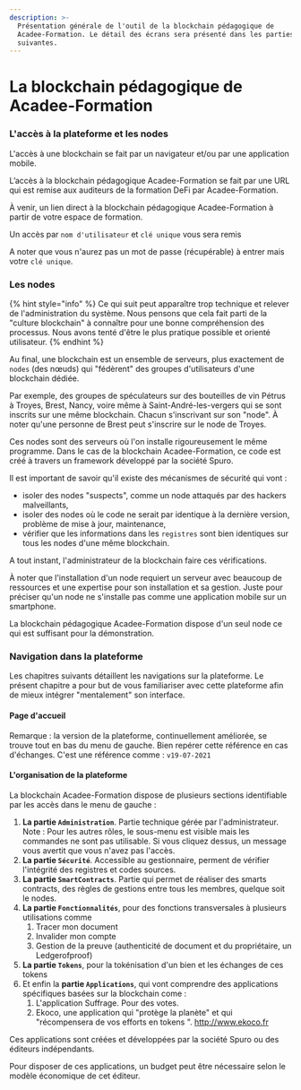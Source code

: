 ```yaml
---
description: >-
  Présentation générale de l'outil de la blockchain pédagogique de
  Acadee-Formation. Le détail des écrans sera présenté dans les parties
  suivantes.
---
```


# La blockchain pédagogique de Acadee-Formation

### L'accès à la plateforme et les nodes <a id="bkmrk-la-location-ou-la-mi"></a>

L'accès à une blockchain se fait par un navigateur et/ou par une application mobile.

L’accès à la blockchain pédagogique Acadee-Formation se fait par une URL qui est remise aux auditeurs de la formation DeFi par Acadee-Formation.

À venir, un lien direct à la blockchain pédagogique Acadee-Formation à partir de votre espace de formation.

Un accès par `nom d'utilisateur` et `clé unique` vous sera remis

A noter que vous n'aurez pas un mot de passe \(récupérable\) à entrer mais votre `clé unique`.

### Les nodes <a id="bkmrk-les-nodes"></a>

{% hint style="info" %}
Ce qui suit peut apparaître trop technique et relever de l'administration du système. Nous pensons que cela fait parti de la "culture blockchain" à connaître pour une bonne compréhension des processus. Nous avons tenté d'être le plus pratique possible et orienté utilisateur.
{% endhint %}

Au final, une blockchain est un ensemble de serveurs, plus exactement de `nodes` \(des nœuds\) qui "fédèrent" des groupes d'utilisateurs d'une blockchain dédiée.

Par exemple, des groupes de spéculateurs sur des bouteilles de vin Pétrus à Troyes, Brest, Nancy, voire même à Saint-André-les-vergers qui se sont inscrits sur une même blockchain. Chacun s'inscrivant sur son "node". À noter qu'une personne de Brest peut s'inscrire sur le node de Troyes.

Ces nodes sont des serveurs où l'on installe rigoureusement le même programme. Dans le cas de la blockchain Acadee-Formation, ce code est créé à travers un framework développé par la société Spuro.

Il est important de savoir qu'il existe des mécanismes de sécurité qui vont :

* isoler des nodes "suspects",  comme un node attaqués par des hackers malveillants,
* isoler des nodes où le code ne serait par identique à la dernière version, problème de mise à jour, maintenance,
* vérifier que les informations dans les `registres` sont bien identiques sur tous les nodes d'une même blockchain.

A tout instant, l'administrateur de la blockchain faire ces vérifications.

À noter que l'installation d'un node requiert un serveur avec beaucoup de ressources et une expertise pour son installation et sa gestion. Juste pour préciser qu'un node ne s'installe pas comme une application mobile sur un smartphone.

La blockchain pédagogique Acadee-Formation dispose d'un seul node ce qui est suffisant pour la démonstration.

### Navigation dans la plateforme <a id="bkmrk-cete-blockchain-comp"></a>

Les chapitres suivants détaillent les navigations sur la plateforme. Le présent chapitre a pour but de vous familiariser avec cette plateforme afin de mieux intégrer "mentalement" son interface.

#### Page d'accueil <a id="bkmrk-page-d%27accueil"></a>

Remarque : la version de la plateforme, continuellement améliorée, se trouve tout en bas du menu de gauche. Bien repérer cette référence en cas d'échanges. C'est une référence comme : `v19-07-2021`

#### L'organisation de la plateforme <a id="bkmrk-l%27organisation-de-la"></a>

La blockchain Acadee-Formation dispose de plusieurs sections identifiable par les accès dans le menu de gauche :

1. **La partie `Administration`**. Partie technique gérée par l'administrateur. Note : Pour les autres rôles, le sous-menu est visible mais les commandes ne sont pas utilisable. Si vous cliquez dessus, un message vous avertit que vous n'avez pas l'accès.
2.  **La partie `Sécurité`**. Accessible au gestionnaire, perment de vérifier l'intégrité des registres et codes sources.
3.  **La partie `SmartContracts`**. Partie qui permet de réaliser des smarts contracts, des règles de gestions entre tous les membres, quelque soit le nodes.
4. **La partie `Fonctionnalités`**, pour des fonctions transversales à plusieurs utilisations comme
   1. Tracer mon document
   2. Invalider mon compte
   3. Gestion de la preuve \(authenticité de document et du propriétaire, un Ledgerofproof\)
5.  **La partie `Tokens`**, pour la tokénisation d'un bien et les échanges de ces tokens
6. Et enfin la **partie `Applications`**, qui vont comprendre des applications spécifiques basées sur la blockchain come : 
   1. L'application Suffrage. Pour des votes.
   2. Ekoco, une application qui "protège la planète" et qui "récompensera de vos efforts en tokens ". http://www.ekoco.fr

Ces applications sont créées et développées par la société Spuro ou des éditeurs indépendants.

Pour disposer de ces applications, un budget peut être nécessaire selon le modèle économique de cet éditeur.

